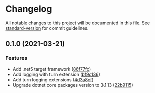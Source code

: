 # Changelog

All notable changes to this project will be documented in this file. See [standard-version](https://github.com/conventional-changelog/standard-version) for commit guidelines.

## 0.1.0 (2021-03-21)


### Features

* Add .net5 target framework ([86f77fc](https://github.com/Jandini/RightTurn.Extensions.Logging/commit/86f77fcdc34065132fde9c34a124383935b67951))
* Add logging with turn extension ([bf9c136](https://github.com/Jandini/RightTurn.Extensions.Logging/commit/bf9c136597e02d4e63b3d8ac645c57df434a3260))
* Add turn logging extensions ([4d3a8cf](https://github.com/Jandini/RightTurn.Extensions.Logging/commit/4d3a8cf78fb02746549d818c50ff5f5f6e3a9595))
* Upgrade dotnet core packages version to 3.1.13 ([22b9115](https://github.com/Jandini/RightTurn.Extensions.Logging/commit/22b9115d30651a76b8dfe25aaafcc9ef5fe9440f))
